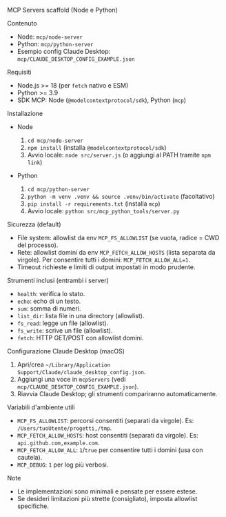 MCP Servers scaffold (Node e Python)

Contenuto
- Node: `mcp/node-server`
- Python: `mcp/python-server`
- Esempio config Claude Desktop: `mcp/CLAUDE_DESKTOP_CONFIG_EXAMPLE.json`

Requisiti
- Node.js >= 18 (per `fetch` nativo e ESM)
- Python >= 3.9
- SDK MCP: Node (`@modelcontextprotocol/sdk`), Python (`mcp`)

Installazione
- Node
  1) `cd mcp/node-server`
  2) `npm install` (installa `@modelcontextprotocol/sdk`)
  3) Avvio locale: `node src/server.js` (o aggiungi al PATH tramite `npm link`)

- Python
  1) `cd mcp/python-server`
  2) `python -m venv .venv && source .venv/bin/activate` (facoltativo)
  3) `pip install -r requirements.txt` (installa `mcp`)
  4) Avvio locale: `python src/mcp_python_tools/server.py`

Sicurezza (default)
- File system: allowlist da env `MCP_FS_ALLOWLIST` (se vuota, radice = CWD del processo).
- Rete: allowlist domini da env `MCP_FETCH_ALLOW_HOSTS` (lista separata da virgole). Per consentire tutti i domini: `MCP_FETCH_ALLOW_ALL=1`.
- Timeout richieste e limiti di output impostati in modo prudente.

Strumenti inclusi (entrambi i server)
- `health`: verifica lo stato.
- `echo`: echo di un testo.
- `sum`: somma di numeri.
- `list_dir`: lista file in una directory (allowlist).
- `fs_read`: legge un file (allowlist).
- `fs_write`: scrive un file (allowlist).
- `fetch`: HTTP GET/POST con allowlist domini.

Configurazione Claude Desktop (macOS)
1) Apri/crea `~/Library/Application Support/Claude/claude_desktop_config.json`.
2) Aggiungi una voce in `mcpServers` (vedi `mcp/CLAUDE_DESKTOP_CONFIG_EXAMPLE.json`).
3) Riavvia Claude Desktop; gli strumenti compariranno automaticamente.

Variabili d'ambiente utili
- `MCP_FS_ALLOWLIST`: percorsi consentiti (separati da virgole). Es: `/Users/tuoUtente/progetti,/tmp`.
- `MCP_FETCH_ALLOW_HOSTS`: host consentiti (separati da virgole). Es: `api.github.com,example.com`.
- `MCP_FETCH_ALLOW_ALL`: `1`/`true` per consentire tutti i domini (usa con cautela).
- `MCP_DEBUG`: `1` per log più verbosi.

Note
- Le implementazioni sono minimali e pensate per essere estese.
- Se desideri limitazioni più strette (consigliato), imposta allowlist specifiche.

